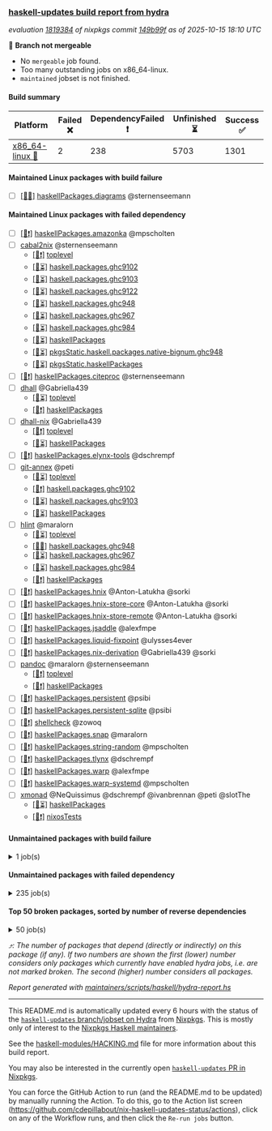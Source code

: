 ### [haskell-updates build report from hydra](https://hydra.nixos.org/jobset/nixpkgs/haskell-updates)
*evaluation [1819384](https://hydra.nixos.org/eval/1819384) of nixpkgs commit [149b99f](https://github.com/NixOS/nixpkgs/commits/149b99fab042a3c72b3f40f07c8db170f703e380) as of 2025-10-15 18:10 UTC*

🔴 **Branch not mergeable**
  * No `mergeable` job found.
  * Too many outstanding jobs on x86_64-linux.
  * `maintained` jobset is not finished.

#### Build summary

 | Platform | Failed ❌ | DependencyFailed ❗ | Unfinished ⏳ | Success ✅ | 
 | --- | --- | --- | --- | --- | 
 | [x86_64-linux 🐧](https://hydra.nixos.org/eval/1819384?filter=.x86_64-linux) | 2 | 238 | 5703 | 1301 | 
#### Maintained Linux packages with build failure
- [ ] [[🐧❌]](https://hydra.nixos.org/build/310156610) [haskellPackages.diagrams](https://hydra.nixos.org/eval/1819384?filter=haskellPackages.diagrams) @sternenseemann
#### Maintained Linux packages with failed dependency
- [ ] [[🐧❗]](https://hydra.nixos.org/build/310155132) [haskellPackages.amazonka](https://hydra.nixos.org/eval/1819384?filter=haskellPackages.amazonka) @mpscholten
- [ ] [cabal2nix](https://hydra.nixos.org/eval/1819384?filter=cabal2nix) @sternenseemann
  - [[🐧❗]](https://hydra.nixos.org/build/310154479) [toplevel](https://hydra.nixos.org/eval/1819384?filter=cabal2nix)
  - [[🐧⏳]](https://hydra.nixos.org/build/310154581) [haskell.packages.ghc9102](https://hydra.nixos.org/eval/1819384?filter=haskell.packages.ghc9102.cabal2nix)
  - [[🐧⏳]](https://hydra.nixos.org/build/310154548) [haskell.packages.ghc9103](https://hydra.nixos.org/eval/1819384?filter=haskell.packages.ghc9103.cabal2nix)
  - [[🐧⏳]](https://hydra.nixos.org/build/310154617) [haskell.packages.ghc9122](https://hydra.nixos.org/eval/1819384?filter=haskell.packages.ghc9122.cabal2nix)
  - [[🐧⏳]](https://hydra.nixos.org/build/310154619) [haskell.packages.ghc948](https://hydra.nixos.org/eval/1819384?filter=haskell.packages.ghc948.cabal2nix)
  - [[🐧⏳]](https://hydra.nixos.org/build/310154654) [haskell.packages.ghc967](https://hydra.nixos.org/eval/1819384?filter=haskell.packages.ghc967.cabal2nix)
  - [[🐧⏳]](https://hydra.nixos.org/build/310154836) [haskell.packages.ghc984](https://hydra.nixos.org/eval/1819384?filter=haskell.packages.ghc984.cabal2nix)
  - [[🐧⏳]](https://hydra.nixos.org/build/310155947) [haskellPackages](https://hydra.nixos.org/eval/1819384?filter=haskellPackages.cabal2nix)
  - [[🐧⏳]](https://hydra.nixos.org/build/310161934) [pkgsStatic.haskell.packages.native-bignum.ghc948](https://hydra.nixos.org/eval/1819384?filter=pkgsStatic.haskell.packages.native-bignum.ghc948.cabal2nix)
  - [[🐧⏳]](https://hydra.nixos.org/build/310161935) [pkgsStatic.haskellPackages](https://hydra.nixos.org/eval/1819384?filter=pkgsStatic.haskellPackages.cabal2nix)
- [ ] [[🐧❗]](https://hydra.nixos.org/build/310156063) [haskellPackages.citeproc](https://hydra.nixos.org/eval/1819384?filter=haskellPackages.citeproc) @sternenseemann
- [ ] [dhall](https://hydra.nixos.org/eval/1819384?filter=dhall) @Gabriella439
  - [[🐧⏳]](https://hydra.nixos.org/build/310154478) [toplevel](https://hydra.nixos.org/eval/1819384?filter=dhall)
  - [[🐧❗]](https://hydra.nixos.org/build/310156527) [haskellPackages](https://hydra.nixos.org/eval/1819384?filter=haskellPackages.dhall)
- [ ] [dhall-nix](https://hydra.nixos.org/eval/1819384?filter=dhall-nix) @Gabriella439
  - [[🐧❗]](https://hydra.nixos.org/build/310154508) [toplevel](https://hydra.nixos.org/eval/1819384?filter=dhall-nix)
  - [[🐧⏳]](https://hydra.nixos.org/build/310156554) [haskellPackages](https://hydra.nixos.org/eval/1819384?filter=haskellPackages.dhall-nix)
- [ ] [[🐧❗]](https://hydra.nixos.org/build/310156833) [haskellPackages.elynx-tools](https://hydra.nixos.org/eval/1819384?filter=haskellPackages.elynx-tools) @dschrempf
- [ ] [git-annex](https://hydra.nixos.org/eval/1819384?filter=git-annex) @peti
  - [[🐧⏳]](https://hydra.nixos.org/build/310154568) [toplevel](https://hydra.nixos.org/eval/1819384?filter=git-annex)
  - [[🐧❗]](https://hydra.nixos.org/build/310154621) [haskell.packages.ghc9102](https://hydra.nixos.org/eval/1819384?filter=haskell.packages.ghc9102.git-annex)
  - [[🐧⏳]](https://hydra.nixos.org/build/310154567) [haskell.packages.ghc9103](https://hydra.nixos.org/eval/1819384?filter=haskell.packages.ghc9103.git-annex)
  - [[🐧⏳]](https://hydra.nixos.org/build/310157329) [haskellPackages](https://hydra.nixos.org/eval/1819384?filter=haskellPackages.git-annex)
- [ ] [hlint](https://hydra.nixos.org/eval/1819384?filter=hlint) @maralorn
  - [[🐧⏳]](https://hydra.nixos.org/build/310161811) [toplevel](https://hydra.nixos.org/eval/1819384?filter=hlint)
  - [[🐧✅]](https://hydra.nixos.org/build/310154595) [haskell.packages.ghc948](https://hydra.nixos.org/eval/1819384?filter=haskell.packages.ghc948.hlint)
  - [[🐧⏳]](https://hydra.nixos.org/build/310154644) [haskell.packages.ghc967](https://hydra.nixos.org/eval/1819384?filter=haskell.packages.ghc967.hlint)
  - [[🐧⏳]](https://hydra.nixos.org/build/310154666) [haskell.packages.ghc984](https://hydra.nixos.org/eval/1819384?filter=haskell.packages.ghc984.hlint)
  - [[🐧❗]](https://hydra.nixos.org/build/310157907) [haskellPackages](https://hydra.nixos.org/eval/1819384?filter=haskellPackages.hlint)
- [ ] [[🐧❗]](https://hydra.nixos.org/build/310157908) [haskellPackages.hnix](https://hydra.nixos.org/eval/1819384?filter=haskellPackages.hnix) @Anton-Latukha @sorki
- [ ] [[🐧❗]](https://hydra.nixos.org/build/310157910) [haskellPackages.hnix-store-core](https://hydra.nixos.org/eval/1819384?filter=haskellPackages.hnix-store-core) @Anton-Latukha @sorki
- [ ] [[🐧❗]](https://hydra.nixos.org/build/310157915) [haskellPackages.hnix-store-remote](https://hydra.nixos.org/eval/1819384?filter=haskellPackages.hnix-store-remote) @Anton-Latukha @sorki
- [ ] [[🐧❗]](https://hydra.nixos.org/build/310158405) [haskellPackages.jsaddle](https://hydra.nixos.org/eval/1819384?filter=haskellPackages.jsaddle) @alexfmpe
- [ ] [[🐧❗]](https://hydra.nixos.org/build/310158683) [haskellPackages.liquid-fixpoint](https://hydra.nixos.org/eval/1819384?filter=haskellPackages.liquid-fixpoint) @ulysses4ever
- [ ] [[🐧❗]](https://hydra.nixos.org/build/310159198) [haskellPackages.nix-derivation](https://hydra.nixos.org/eval/1819384?filter=haskellPackages.nix-derivation) @Gabriella439 @sorki
- [ ] [pandoc](https://hydra.nixos.org/eval/1819384?filter=pandoc) @maralorn @sternenseemann
  - [[🐧❗]](https://hydra.nixos.org/build/310161825) [toplevel](https://hydra.nixos.org/eval/1819384?filter=pandoc)
  - [[🐧❗]](https://hydra.nixos.org/build/310159410) [haskellPackages](https://hydra.nixos.org/eval/1819384?filter=haskellPackages.pandoc)
- [ ] [[🐧❗]](https://hydra.nixos.org/build/310159521) [haskellPackages.persistent](https://hydra.nixos.org/eval/1819384?filter=haskellPackages.persistent) @psibi
- [ ] [[🐧❗]](https://hydra.nixos.org/build/310159536) [haskellPackages.persistent-sqlite](https://hydra.nixos.org/eval/1819384?filter=haskellPackages.persistent-sqlite) @psibi
- [ ] [[🐧❗]](https://hydra.nixos.org/build/310161901) [shellcheck](https://hydra.nixos.org/eval/1819384?filter=shellcheck) @zowoq
- [ ] [[🐧❗]](https://hydra.nixos.org/build/310160503) [haskellPackages.snap](https://hydra.nixos.org/eval/1819384?filter=haskellPackages.snap) @maralorn
- [ ] [[🐧❗]](https://hydra.nixos.org/build/310160706) [haskellPackages.string-random](https://hydra.nixos.org/eval/1819384?filter=haskellPackages.string-random) @mpscholten
- [ ] [[🐧❗]](https://hydra.nixos.org/build/310161097) [haskellPackages.tlynx](https://hydra.nixos.org/eval/1819384?filter=haskellPackages.tlynx) @dschrempf
- [ ] [[🐧❗]](https://hydra.nixos.org/build/310161516) [haskellPackages.warp](https://hydra.nixos.org/eval/1819384?filter=haskellPackages.warp) @alexfmpe
- [ ] [[🐧❗]](https://hydra.nixos.org/build/310161518) [haskellPackages.warp-systemd](https://hydra.nixos.org/eval/1819384?filter=haskellPackages.warp-systemd) @mpscholten
- [ ] [xmonad](https://hydra.nixos.org/eval/1819384?filter=xmonad) @NeQuissimus @dschrempf @ivanbrennan @peti @slotThe
  - [[🐧⏳]](https://hydra.nixos.org/build/310161658) [haskellPackages](https://hydra.nixos.org/eval/1819384?filter=haskellPackages.xmonad)
  - [[🐧❗]](https://hydra.nixos.org/build/310161857) [nixosTests](https://hydra.nixos.org/eval/1819384?filter=nixosTests.xmonad)
#### Unmaintained packages with build failure
<details><summary>1 job(s) </summary>

- [ ] [[🐧❌]](https://hydra.nixos.org/build/310158881) [haskellPackages.mighty-metropolis](https://hydra.nixos.org/eval/1819384?filter=haskellPackages.mighty-metropolis)  ⤴️ 1 | 1
</details>

#### Unmaintained packages with failed dependency
<details><summary>235 job(s) </summary>

- [ ] [[🐧❗]](https://hydra.nixos.org/build/310156200) [haskellPackages.conduit-extra](https://hydra.nixos.org/eval/1819384?filter=haskellPackages.conduit-extra)  ⤴️ 761 | 1866
- [ ] [[🐧❗]](https://hydra.nixos.org/build/310155574) [haskellPackages.attoparsec-aeson](https://hydra.nixos.org/eval/1819384?filter=haskellPackages.attoparsec-aeson)  ⤴️ 669 | 1625
- [ ] [[🐧❗]](https://hydra.nixos.org/build/310161643) [haskellPackages.xml-conduit](https://hydra.nixos.org/eval/1819384?filter=haskellPackages.xml-conduit)  ⤴️ 502 | 924
- [ ] [[🐧❗]](https://hydra.nixos.org/build/310158146) [haskellPackages.http-conduit](https://hydra.nixos.org/eval/1819384?filter=haskellPackages.http-conduit)  ⤴️ 444 | 837
- [ ] [[🐧❗]](https://hydra.nixos.org/build/310155208) [haskellPackages.amazonka-core](https://hydra.nixos.org/eval/1819384?filter=haskellPackages.amazonka-core)  ⤴️ 337 | 394
- [ ] [[🐧❗]](https://hydra.nixos.org/build/310160270) [haskellPackages.servant](https://hydra.nixos.org/eval/1819384?filter=haskellPackages.servant)  ⤴️ 274 | 572
- [ ] [[🐧❗]](https://hydra.nixos.org/build/310158164) [haskellPackages.http2](https://hydra.nixos.org/eval/1819384?filter=haskellPackages.http2)  ⤴️ 195 | 726
- [ ] [[🐧❗]](https://hydra.nixos.org/build/310158147) [haskellPackages.http-date](https://hydra.nixos.org/eval/1819384?filter=haskellPackages.http-date)  ⤴️ 193 | 718
- [ ] [[🐧❗]](https://hydra.nixos.org/build/310155853) [haskellPackages.bsb-http-chunked](https://hydra.nixos.org/eval/1819384?filter=haskellPackages.bsb-http-chunked)  ⤴️ 193 | 708
- [ ] [[🐧❗]](https://hydra.nixos.org/build/310160432) [haskellPackages.simple-sendfile](https://hydra.nixos.org/eval/1819384?filter=haskellPackages.simple-sendfile)  ⤴️ 193 | 708
- [ ] [[🐧❗]](https://hydra.nixos.org/build/310157424) [haskellPackages.gogol-core](https://hydra.nixos.org/eval/1819384?filter=haskellPackages.gogol-core)  ⤴️ 170 | 185
- [ ] [[🐧❗]](https://hydra.nixos.org/build/310158970) [haskellPackages.monad-logger](https://hydra.nixos.org/eval/1819384?filter=haskellPackages.monad-logger)  ⤴️ 164 | 631
- [ ] [[🐧❗]](https://hydra.nixos.org/build/310161478) [haskellPackages.wai-extra](https://hydra.nixos.org/eval/1819384?filter=haskellPackages.wai-extra)  ⤴️ 154 | 607
- [ ] [[🐧❗]](https://hydra.nixos.org/build/310161677) [haskellPackages.yaml](https://hydra.nixos.org/eval/1819384?filter=haskellPackages.yaml)  ⤴️ 139 | 619
- [ ] [[🐧❗]](https://hydra.nixos.org/build/310155074) [haskellPackages.aeson-pretty](https://hydra.nixos.org/eval/1819384?filter=haskellPackages.aeson-pretty)  ⤴️ 138 | 500
- [ ] [[🐧❗]](https://hydra.nixos.org/build/310161471) [haskellPackages.wai-app-static](https://hydra.nixos.org/eval/1819384?filter=haskellPackages.wai-app-static)  ⤴️ 83 | 335
- [ ] [[🐧❗]](https://hydra.nixos.org/build/310159470) [haskellPackages.parsers](https://hydra.nixos.org/eval/1819384?filter=haskellPackages.parsers)  ⤴️ 72 | 304
- [ ] [[🐧❗]](https://hydra.nixos.org/build/310155985) [haskellPackages.cassava](https://hydra.nixos.org/eval/1819384?filter=haskellPackages.cassava)  ⤴️ 70 | 341
- [ ] [[🐧❗]](https://hydra.nixos.org/build/310158326) [haskellPackages.io-streams](https://hydra.nixos.org/eval/1819384?filter=haskellPackages.io-streams)  ⤴️ 69 | 251
- [ ] [[🐧❗]](https://hydra.nixos.org/build/310157701) [haskellPackages.haskell-gi](https://hydra.nixos.org/eval/1819384?filter=haskellPackages.haskell-gi)  ⤴️ 61 | 113
- [ ] [[🐧❗]](https://hydra.nixos.org/build/310157272) [haskellPackages.gi-glib](https://hydra.nixos.org/eval/1819384?filter=haskellPackages.gi-glib)  ⤴️ 56 | 108
- [ ] [[🐧❗]](https://hydra.nixos.org/build/310157275) [haskellPackages.gi-gobject](https://hydra.nixos.org/eval/1819384?filter=haskellPackages.gi-gobject)  ⤴️ 54 | 106
- [ ] [[🐧❗]](https://hydra.nixos.org/build/310161550) [haskellPackages.websockets](https://hydra.nixos.org/eval/1819384?filter=haskellPackages.websockets)  ⤴️ 42 | 200
- [ ] [[🐧❗]](https://hydra.nixos.org/build/310160317) [haskellPackages.servant-server](https://hydra.nixos.org/eval/1819384?filter=haskellPackages.servant-server)  ⤴️ 42 | 182
- [ ] [[🐧❗]](https://hydra.nixos.org/build/310157271) [haskellPackages.gi-gio](https://hydra.nixos.org/eval/1819384?filter=haskellPackages.gi-gio)  ⤴️ 41 | 89
- [ ] [[🐧❗]](https://hydra.nixos.org/build/310161700) [haskellPackages.yesod-core](https://hydra.nixos.org/eval/1819384?filter=haskellPackages.yesod-core)  ⤴️ 40 | 147
- [ ] [[🐧❗]](https://hydra.nixos.org/build/310157057) [haskellPackages.fsnotify](https://hydra.nixos.org/eval/1819384?filter=haskellPackages.fsnotify)  ⤴️ 35 | 125
- [ ] [[🐧❗]](https://hydra.nixos.org/build/310160466) [haskellPackages.skylighting-core](https://hydra.nixos.org/eval/1819384?filter=haskellPackages.skylighting-core)  ⤴️ 33 | 135
- [ ] [[🐧❗]](https://hydra.nixos.org/build/310157257) [haskellPackages.gi-cairo](https://hydra.nixos.org/eval/1819384?filter=haskellPackages.gi-cairo)  ⤴️ 31 | 71
- [ ] [[🐧❗]](https://hydra.nixos.org/build/310157631) [haskellPackages.haddock-library](https://hydra.nixos.org/eval/1819384?filter=haskellPackages.haddock-library)  ⤴️ 30 | 165
- [ ] [[🐧❗]](https://hydra.nixos.org/build/310157264) [haskellPackages.gi-freetype2](https://hydra.nixos.org/eval/1819384?filter=haskellPackages.gi-freetype2)  ⤴️ 30 | 70
- [ ] [[🐧❗]](https://hydra.nixos.org/build/310157289) [haskellPackages.gi-harfbuzz](https://hydra.nixos.org/eval/1819384?filter=haskellPackages.gi-harfbuzz)  ⤴️ 29 | 69
- [ ] [[🐧❗]](https://hydra.nixos.org/build/310157297) [haskellPackages.gi-pango](https://hydra.nixos.org/eval/1819384?filter=haskellPackages.gi-pango)  ⤴️ 28 | 68
- [ ] [[🐧❗]](https://hydra.nixos.org/build/310157274) [haskellPackages.gi-gmodule](https://hydra.nixos.org/eval/1819384?filter=haskellPackages.gi-gmodule)  ⤴️ 28 | 66
- [ ] [[🐧❗]](https://hydra.nixos.org/build/310156355) [haskellPackages.css-text](https://hydra.nixos.org/eval/1819384?filter=haskellPackages.css-text)  ⤴️ 27 | 145
- [ ] [[🐧❗]](https://hydra.nixos.org/build/310160502) [haskellPackages.snap-core](https://hydra.nixos.org/eval/1819384?filter=haskellPackages.snap-core)  ⤴️ 27 | 123
- [ ] [[🐧❗]](https://hydra.nixos.org/build/310157266) [haskellPackages.gi-gdkpixbuf](https://hydra.nixos.org/eval/1819384?filter=haskellPackages.gi-gdkpixbuf)  ⤴️ 27 | 65
- [ ] [[🐧❗]](https://hydra.nixos.org/build/310161430) [haskellPackages.vector-builder](https://hydra.nixos.org/eval/1819384?filter=haskellPackages.vector-builder)  ⤴️ 27 | 52
- [ ] [[🐧❗]](https://hydra.nixos.org/build/310160468) [haskellPackages.skylighting-format-ansi](https://hydra.nixos.org/eval/1819384?filter=haskellPackages.skylighting-format-ansi)  ⤴️ 25 | 126
- [ ] [[🐧❗]](https://hydra.nixos.org/build/310160472) [haskellPackages.skylighting-format-blaze-html](https://hydra.nixos.org/eval/1819384?filter=haskellPackages.skylighting-format-blaze-html)  ⤴️ 25 | 126
- [ ] [[🐧❗]](https://hydra.nixos.org/build/310160470) [haskellPackages.skylighting-format-context](https://hydra.nixos.org/eval/1819384?filter=haskellPackages.skylighting-format-context)  ⤴️ 25 | 126
- [ ] [[🐧❗]](https://hydra.nixos.org/build/310160475) [haskellPackages.skylighting-format-latex](https://hydra.nixos.org/eval/1819384?filter=haskellPackages.skylighting-format-latex)  ⤴️ 25 | 126
- [ ] [[🐧❗]](https://hydra.nixos.org/build/310160474) [haskellPackages.skylighting-format-typst](https://hydra.nixos.org/eval/1819384?filter=haskellPackages.skylighting-format-typst)  ⤴️ 25 | 126
- [ ] [[🐧❗]](https://hydra.nixos.org/build/310161670) [haskellPackages.xss-sanitize](https://hydra.nixos.org/eval/1819384?filter=haskellPackages.xss-sanitize)  ⤴️ 24 | 137
- [ ] [[🐧❗]](https://hydra.nixos.org/build/310156772) [haskellPackages.email-validate](https://hydra.nixos.org/eval/1819384?filter=haskellPackages.email-validate)  ⤴️ 24 | 131
- [ ] [[🐧❗]](https://hydra.nixos.org/build/310160469) [haskellPackages.skylighting](https://hydra.nixos.org/eval/1819384?filter=haskellPackages.skylighting)  ⤴️ 24 | 125
- [ ] [[🐧❗]](https://hydra.nixos.org/build/310158341) [haskellPackages.ipynb](https://hydra.nixos.org/eval/1819384?filter=haskellPackages.ipynb)  ⤴️ 23 | 122
- [ ] [[🐧❗]](https://hydra.nixos.org/build/310161247) [haskellPackages.typst](https://hydra.nixos.org/eval/1819384?filter=haskellPackages.typst)  ⤴️ 23 | 121
- [ ] [[🐧❗]](https://hydra.nixos.org/build/310159328) [haskellPackages.openssl-streams](https://hydra.nixos.org/eval/1819384?filter=haskellPackages.openssl-streams)  ⤴️ 22 | 130
- [ ] [[🐧❗]](https://hydra.nixos.org/build/310161351) [haskellPackages.uri-bytestring](https://hydra.nixos.org/eval/1819384?filter=haskellPackages.uri-bytestring)  ⤴️ 21 | 64
- [ ] [[🐧❗]](https://hydra.nixos.org/build/310156004) [haskellPackages.cborg-json](https://hydra.nixos.org/eval/1819384?filter=haskellPackages.cborg-json)  ⤴️ 21 | 63
- [ ] [[🐧❗]](https://hydra.nixos.org/build/310157970) [haskellPackages.hs-opentelemetry-api](https://hydra.nixos.org/eval/1819384?filter=haskellPackages.hs-opentelemetry-api)  ⤴️ 21 | 32
- [ ] [[🐧❗]](https://hydra.nixos.org/build/310161607) [haskellPackages.wreq](https://hydra.nixos.org/eval/1819384?filter=haskellPackages.wreq)  ⤴️ 20 | 135
- [ ] [[🐧❗]](https://hydra.nixos.org/build/310161511) [haskellPackages.wai-websockets](https://hydra.nixos.org/eval/1819384?filter=haskellPackages.wai-websockets)  ⤴️ 20 | 82
- [ ] [[🐧❗]](https://hydra.nixos.org/build/310155604) [haskellPackages.autodocodec-yaml](https://hydra.nixos.org/eval/1819384?filter=haskellPackages.autodocodec-yaml)  ⤴️ 20 | 35
- [ ] [[🐧❗]](https://hydra.nixos.org/build/310159355) [haskellPackages.opt-env-conf](https://hydra.nixos.org/eval/1819384?filter=haskellPackages.opt-env-conf)  ⤴️ 18 | 31
- [ ] [[🐧❗]](https://hydra.nixos.org/build/310160765) [haskellPackages.sydtest](https://hydra.nixos.org/eval/1819384?filter=haskellPackages.sydtest)  ⤴️ 17 | 27
- [ ] [[🐧❗]](https://hydra.nixos.org/build/310160218) [haskellPackages.scotty](https://hydra.nixos.org/eval/1819384?filter=haskellPackages.scotty)  ⤴️ 15 | 77
- [ ] [[🐧❗]](https://hydra.nixos.org/build/310156210) [haskellPackages.config-ini](https://hydra.nixos.org/eval/1819384?filter=haskellPackages.config-ini)  ⤴️ 15 | 53
- [ ] [[🐧❗]](https://hydra.nixos.org/build/310161515) [haskellPackages.warp-tls](https://hydra.nixos.org/eval/1819384?filter=haskellPackages.warp-tls)  ⤴️ 15 | 50
- [ ] [[🐧❗]](https://hydra.nixos.org/build/310161716) [haskellPackages.yesod-persistent](https://hydra.nixos.org/eval/1819384?filter=haskellPackages.yesod-persistent)  ⤴️ 14 | 89
- [ ] [[🐧❗]](https://hydra.nixos.org/build/310155841) [haskellPackages.brick](https://hydra.nixos.org/eval/1819384?filter=haskellPackages.brick)  ⤴️ 14 | 47
- [ ] [[🐧❗]](https://hydra.nixos.org/build/310161704) [haskellPackages.yesod-form](https://hydra.nixos.org/eval/1819384?filter=haskellPackages.yesod-form)  ⤴️ 13 | 86
- [ ] [[🐧❗]](https://hydra.nixos.org/build/310158325) [haskellPackages.io-streams-haproxy](https://hydra.nixos.org/eval/1819384?filter=haskellPackages.io-streams-haproxy)  ⤴️ 12 | 93
- [ ] [[🐧❗]](https://hydra.nixos.org/build/310160508) [haskellPackages.snap-server](https://hydra.nixos.org/eval/1819384?filter=haskellPackages.snap-server)  ⤴️ 11 | 92
- [ ] [[🐧❗]](https://hydra.nixos.org/build/310158106) [haskellPackages.html-conduit](https://hydra.nixos.org/eval/1819384?filter=haskellPackages.html-conduit)  ⤴️ 11 | 82
- [ ] [[🐧❗]](https://hydra.nixos.org/build/310157273) [haskellPackages.gi-gdk4](https://hydra.nixos.org/eval/1819384?filter=haskellPackages.gi-gdk4)  ⤴️ 11 | 35
- [ ] [[🐧❗]](https://hydra.nixos.org/build/310161294) [haskellPackages.uniform-strings](https://hydra.nixos.org/eval/1819384?filter=haskellPackages.uniform-strings)  ⤴️ 11 | 14
- [ ] [[🐧❗]](https://hydra.nixos.org/build/310158276) [haskellPackages.ini](https://hydra.nixos.org/eval/1819384?filter=haskellPackages.ini)  ⤴️ 10 | 74
- [ ] [[🐧❗]](https://hydra.nixos.org/build/310156633) [haskellPackages.dns](https://hydra.nixos.org/eval/1819384?filter=haskellPackages.dns)  ⤴️ 10 | 37
- [ ] [ihaskell](https://hydra.nixos.org/eval/1819384?filter=ihaskell)  ⤴️ 10 | 18
  - [[🐧❗]](https://hydra.nixos.org/build/310161836) [toplevel](https://hydra.nixos.org/eval/1819384?filter=ihaskell)
  - [[🐧❗]](https://hydra.nixos.org/build/310158227) [haskellPackages](https://hydra.nixos.org/eval/1819384?filter=haskellPackages.ihaskell)
- [ ] [[🐧❗]](https://hydra.nixos.org/build/310156528) [haskellPackages.df1](https://hydra.nixos.org/eval/1819384?filter=haskellPackages.df1)  ⤴️ 10 | 13
- [ ] [[🐧❗]](https://hydra.nixos.org/build/310161290) [haskellPackages.uniform-error](https://hydra.nixos.org/eval/1819384?filter=haskellPackages.uniform-error)  ⤴️ 10 | 13
- [ ] [[🐧❗]](https://hydra.nixos.org/build/310156457) [haskellPackages.data-textual](https://hydra.nixos.org/eval/1819384?filter=haskellPackages.data-textual)  ⤴️ 9 | 21
- [ ] [[🐧❗]](https://hydra.nixos.org/build/310156450) [haskellPackages.data-serializer](https://hydra.nixos.org/eval/1819384?filter=haskellPackages.data-serializer)  ⤴️ 9 | 20
- [ ] [[🐧❗]](https://hydra.nixos.org/build/310161301) [haskellPackages.uniform-time](https://hydra.nixos.org/eval/1819384?filter=haskellPackages.uniform-time)  ⤴️ 9 | 12
- [ ] [[🐧❗]](https://hydra.nixos.org/build/310158163) [haskellPackages.http-streams](https://hydra.nixos.org/eval/1819384?filter=haskellPackages.http-streams)  ⤴️ 8 | 36
- [ ] [[🐧❗]](https://hydra.nixos.org/build/310161302) [haskellPackages.uniform-fileio](https://hydra.nixos.org/eval/1819384?filter=haskellPackages.uniform-fileio)  ⤴️ 8 | 11
- [ ] [[🐧❗]](https://hydra.nixos.org/build/310156215) [haskellPackages.configurator](https://hydra.nixos.org/eval/1819384?filter=haskellPackages.configurator)  ⤴️ 7 | 87
- [ ] [[🐧❗]](https://hydra.nixos.org/build/310157856) [haskellPackages.heist](https://hydra.nixos.org/eval/1819384?filter=haskellPackages.heist)  ⤴️ 7 | 72
- [ ] [[🐧❗]](https://hydra.nixos.org/build/310159162) [haskellPackages.network-ip](https://hydra.nixos.org/eval/1819384?filter=haskellPackages.network-ip)  ⤴️ 7 | 18
- [ ] [[🐧❗]](https://hydra.nixos.org/build/310161304) [haskellPackages.uniformBase](https://hydra.nixos.org/eval/1819384?filter=haskellPackages.uniformBase)  ⤴️ 7 | 10
- [ ] [[🐧❗]](https://hydra.nixos.org/build/310158159) [haskellPackages.http-query](https://hydra.nixos.org/eval/1819384?filter=haskellPackages.http-query)  ⤴️ 7 | 7
- [ ] [[🐧❗]](https://hydra.nixos.org/build/310155435) [haskellPackages.amazonka-sso](https://hydra.nixos.org/eval/1819384?filter=haskellPackages.amazonka-sso)  ⤴️ 6 | 55
- [ ] [[🐧❗]](https://hydra.nixos.org/build/310155441) [haskellPackages.amazonka-sts](https://hydra.nixos.org/eval/1819384?filter=haskellPackages.amazonka-sts)  ⤴️ 6 | 55
- [ ] [[🐧❗]](https://hydra.nixos.org/build/310161475) [haskellPackages.wai-cors](https://hydra.nixos.org/eval/1819384?filter=haskellPackages.wai-cors)  ⤴️ 6 | 25
- [ ] [[🐧❗]](https://hydra.nixos.org/build/310157992) [haskellPackages.hs-opentelemetry-propagator-w3c](https://hydra.nixos.org/eval/1819384?filter=haskellPackages.hs-opentelemetry-propagator-w3c)  ⤴️ 6 | 14
- [ ] [[🐧❗]](https://hydra.nixos.org/build/310159539) [haskellPackages.persistent-test](https://hydra.nixos.org/eval/1819384?filter=haskellPackages.persistent-test)  ⤴️ 6 | 7
- [ ] [[🐧❗]](https://hydra.nixos.org/build/310161694) [haskellPackages.yesod](https://hydra.nixos.org/eval/1819384?filter=haskellPackages.yesod)  ⤴️ 5 | 51
- [ ] [[🐧❗]](https://hydra.nixos.org/build/310160633) [haskellPackages.stm-conduit](https://hydra.nixos.org/eval/1819384?filter=haskellPackages.stm-conduit)  ⤴️ 4 | 38
- [ ] [hpack](https://hydra.nixos.org/eval/1819384?filter=hpack)  ⤴️ 4 | 16
  - [[🐧⏳]](https://hydra.nixos.org/build/310161799) [toplevel](https://hydra.nixos.org/eval/1819384?filter=hpack)
  - [[🐧❗]](https://hydra.nixos.org/build/310154575) [haskell.packages.ghc9102](https://hydra.nixos.org/eval/1819384?filter=haskell.packages.ghc9102.hpack)
  - [[🐧❗]](https://hydra.nixos.org/build/310154552) [haskell.packages.ghc9103](https://hydra.nixos.org/eval/1819384?filter=haskell.packages.ghc9103.hpack)
  - [[🐧⏳]](https://hydra.nixos.org/build/310154608) [haskell.packages.ghc9122](https://hydra.nixos.org/eval/1819384?filter=haskell.packages.ghc9122.hpack)
  - [[🐧⏳]](https://hydra.nixos.org/build/310154609) [haskell.packages.ghc948](https://hydra.nixos.org/eval/1819384?filter=haskell.packages.ghc948.hpack)
  - [[🐧⏳]](https://hydra.nixos.org/build/310154646) [haskell.packages.ghc967](https://hydra.nixos.org/eval/1819384?filter=haskell.packages.ghc967.hpack)
  - [[🐧⏳]](https://hydra.nixos.org/build/310154785) [haskell.packages.ghc984](https://hydra.nixos.org/eval/1819384?filter=haskell.packages.ghc984.hpack)
  - [[🐧⏳]](https://hydra.nixos.org/build/310157943) [haskellPackages](https://hydra.nixos.org/eval/1819384?filter=haskellPackages.hpack)
- [ ] [[🐧❗]](https://hydra.nixos.org/build/310159081) [haskellPackages.mustache](https://hydra.nixos.org/eval/1819384?filter=haskellPackages.mustache)  ⤴️ 4 | 16
- [ ] [[🐧❗]](https://hydra.nixos.org/build/310158013) [haskellPackages.hs-opentelemetry-exporter-otlp](https://hydra.nixos.org/eval/1819384?filter=haskellPackages.hs-opentelemetry-exporter-otlp)  ⤴️ 4 | 12
- [ ] [[🐧❗]](https://hydra.nixos.org/build/310158000) [haskellPackages.hs-opentelemetry-propagator-b3](https://hydra.nixos.org/eval/1819384?filter=haskellPackages.hs-opentelemetry-propagator-b3)  ⤴️ 4 | 12
- [ ] [[🐧❗]](https://hydra.nixos.org/build/310157986) [haskellPackages.hs-opentelemetry-propagator-datadog](https://hydra.nixos.org/eval/1819384?filter=haskellPackages.hs-opentelemetry-propagator-datadog)  ⤴️ 4 | 12
- [ ] [[🐧❗]](https://hydra.nixos.org/build/310161307) [haskellPackages.uniform-json](https://hydra.nixos.org/eval/1819384?filter=haskellPackages.uniform-json)  ⤴️ 4 | 6
- [ ] [[🐧❗]](https://hydra.nixos.org/build/310157167) [haskellPackages.genvalidity-sydtest](https://hydra.nixos.org/eval/1819384?filter=haskellPackages.genvalidity-sydtest)  ⤴️ 4 | 4
- [ ] [[🐧❗]](https://hydra.nixos.org/build/310158151) [haskellPackages.http-link-header](https://hydra.nixos.org/eval/1819384?filter=haskellPackages.http-link-header)  ⤴️ 3 | 19
- [ ] [[🐧❗]](https://hydra.nixos.org/build/310158041) [haskellPackages.hs-opentelemetry-sdk](https://hydra.nixos.org/eval/1819384?filter=haskellPackages.hs-opentelemetry-sdk)  ⤴️ 3 | 11
- [ ] [[🐧❗]](https://hydra.nixos.org/build/310155086) [haskellPackages.aeson-yaml](https://hydra.nixos.org/eval/1819384?filter=haskellPackages.aeson-yaml)  ⤴️ 3 | 9
- [ ] [[🐧❗]](https://hydra.nixos.org/build/310161725) [haskellPackages.yesod-test](https://hydra.nixos.org/eval/1819384?filter=haskellPackages.yesod-test)  ⤴️ 3 | 9
- [ ] [[🐧❗]](https://hydra.nixos.org/build/310160188) [haskellPackages.sandwich](https://hydra.nixos.org/eval/1819384?filter=haskellPackages.sandwich)  ⤴️ 3 | 8
- [ ] [[🐧❗]](https://hydra.nixos.org/build/310160296) [haskellPackages.servant-jsonrpc](https://hydra.nixos.org/eval/1819384?filter=haskellPackages.servant-jsonrpc)  ⤴️ 3 | 6
- [ ] [[🐧❗]](https://hydra.nixos.org/build/310160590) [haskellPackages.squeal-postgresql](https://hydra.nixos.org/eval/1819384?filter=haskellPackages.squeal-postgresql)  ⤴️ 3 | 6
- [ ] [[🐧❗]](https://hydra.nixos.org/build/310157307) [haskellPackages.gi-xlib](https://hydra.nixos.org/eval/1819384?filter=haskellPackages.gi-xlib)  ⤴️ 3 | 4
- [ ] [[🐧❗]](https://hydra.nixos.org/build/310161164) [haskellPackages.trifecta](https://hydra.nixos.org/eval/1819384?filter=haskellPackages.trifecta)  ⤴️ 2 | 62
- [ ] [[🐧❗]](https://hydra.nixos.org/build/310155904) [haskellPackages.bytestring-conversion](https://hydra.nixos.org/eval/1819384?filter=haskellPackages.bytestring-conversion)  ⤴️ 2 | 14
- [ ] [[🐧❗]](https://hydra.nixos.org/build/310161646) [haskellPackages.xml-hamlet](https://hydra.nixos.org/eval/1819384?filter=haskellPackages.xml-hamlet)  ⤴️ 2 | 11
- [ ] [[🐧❗]](https://hydra.nixos.org/build/310160774) [haskellPackages.sydtest-wai](https://hydra.nixos.org/eval/1819384?filter=haskellPackages.sydtest-wai)  ⤴️ 2 | 5
- [ ] [[🐧❗]](https://hydra.nixos.org/build/310156888) [haskellPackages.fakedata-parser](https://hydra.nixos.org/eval/1819384?filter=haskellPackages.fakedata-parser)  ⤴️ 2 | 4
- [ ] [[🐧❗]](https://hydra.nixos.org/build/310158001) [haskellPackages.hs-opentelemetry-instrumentation-wai](https://hydra.nixos.org/eval/1819384?filter=haskellPackages.hs-opentelemetry-instrumentation-wai)  ⤴️ 2 | 3
- [ ] [[🐧❗]](https://hydra.nixos.org/build/310155951) [haskellPackages.cached-json-file](https://hydra.nixos.org/eval/1819384?filter=haskellPackages.cached-json-file)  ⤴️ 2 | 2
- [ ] [[🐧❗]](https://hydra.nixos.org/build/310157305) [haskellPackages.gi-gtksource5](https://hydra.nixos.org/eval/1819384?filter=haskellPackages.gi-gtksource5)  ⤴️ 2 | 2
- [ ] [[🐧❗]](https://hydra.nixos.org/build/310157745) [haskellPackages.haskoin-store-data](https://hydra.nixos.org/eval/1819384?filter=haskellPackages.haskoin-store-data)  ⤴️ 2 | 2
- [ ] [[🐧❗]](https://hydra.nixos.org/build/310159240) [haskellPackages.nqe](https://hydra.nixos.org/eval/1819384?filter=haskellPackages.nqe)  ⤴️ 2 | 2
- [ ] [[🐧❗]](https://hydra.nixos.org/build/310161465) [haskellPackages.vulkan](https://hydra.nixos.org/eval/1819384?filter=haskellPackages.vulkan)  ⤴️ 1 | 9
- [ ] [[🐧❗]](https://hydra.nixos.org/build/310158868) [haskellPackages.microlens-aeson](https://hydra.nixos.org/eval/1819384?filter=haskellPackages.microlens-aeson)  ⤴️ 1 | 8
- [ ] [hoogle](https://hydra.nixos.org/eval/1819384?filter=hoogle)  ⤴️ 1 | 5
  - [[🐧⏳]](https://hydra.nixos.org/build/310154588) [haskell.packages.ghc9102](https://hydra.nixos.org/eval/1819384?filter=haskell.packages.ghc9102.hoogle)
  - [[🐧⏳]](https://hydra.nixos.org/build/310154560) [haskell.packages.ghc9103](https://hydra.nixos.org/eval/1819384?filter=haskell.packages.ghc9103.hoogle)
  - [[🐧❗]](https://hydra.nixos.org/build/310154636) [haskell.packages.ghc9122](https://hydra.nixos.org/eval/1819384?filter=haskell.packages.ghc9122.hoogle)
  - [[🐧⏳]](https://hydra.nixos.org/build/310154620) [haskell.packages.ghc948](https://hydra.nixos.org/eval/1819384?filter=haskell.packages.ghc948.hoogle)
  - [[🐧⏳]](https://hydra.nixos.org/build/310154669) [haskell.packages.ghc967](https://hydra.nixos.org/eval/1819384?filter=haskell.packages.ghc967.hoogle)
  - [[🐧⏳]](https://hydra.nixos.org/build/310154955) [haskell.packages.ghc984](https://hydra.nixos.org/eval/1819384?filter=haskell.packages.ghc984.hoogle)
  - [[🐧⏳]](https://hydra.nixos.org/build/310157932) [haskellPackages](https://hydra.nixos.org/eval/1819384?filter=haskellPackages.hoogle)
- [ ] [[🐧❗]](https://hydra.nixos.org/build/310155805) [haskellPackages.blake2](https://hydra.nixos.org/eval/1819384?filter=haskellPackages.blake2)  ⤴️ 1 | 4
- [ ] [[🐧❗]](https://hydra.nixos.org/build/310156594) [haskellPackages.di-polysemy](https://hydra.nixos.org/eval/1819384?filter=haskellPackages.di-polysemy)  ⤴️ 1 | 4
- [ ] [[🐧❗]](https://hydra.nixos.org/build/310158090) [haskellPackages.hspec-wai](https://hydra.nixos.org/eval/1819384?filter=haskellPackages.hspec-wai)  ⤴️ 1 | 4
- [ ] [[🐧❗]](https://hydra.nixos.org/build/310156936) [haskellPackages.fakedata](https://hydra.nixos.org/eval/1819384?filter=haskellPackages.fakedata)  ⤴️ 1 | 3
- [ ] [[🐧❗]](https://hydra.nixos.org/build/310157309) [haskellPackages.gi-gdkx114](https://hydra.nixos.org/eval/1819384?filter=haskellPackages.gi-gdkx114)  ⤴️ 1 | 2
- [ ] [[🐧❗]](https://hydra.nixos.org/build/310158251) [haskellPackages.ihaskell-blaze](https://hydra.nixos.org/eval/1819384?filter=haskellPackages.ihaskell-blaze)  ⤴️ 1 | 2
- [ ] [[🐧❗]](https://hydra.nixos.org/build/310160768) [haskellPackages.sydtest-persistent](https://hydra.nixos.org/eval/1819384?filter=haskellPackages.sydtest-persistent)  ⤴️ 1 | 2
- [ ] [[🐧❗]](https://hydra.nixos.org/build/310160953) [haskellPackages.texrunner](https://hydra.nixos.org/eval/1819384?filter=haskellPackages.texrunner)  ⤴️ 1 | 2
- [ ] [[🐧❗]](https://hydra.nixos.org/build/310155807) [haskellPackages.bodhi](https://hydra.nixos.org/eval/1819384?filter=haskellPackages.bodhi)  ⤴️ 1 | 1
- [ ] [[🐧❗]](https://hydra.nixos.org/build/310157764) [haskellPackages.haskoin-node](https://hydra.nixos.org/eval/1819384?filter=haskellPackages.haskoin-node)  ⤴️ 1 | 1
- [ ] [[🐧❗]](https://hydra.nixos.org/build/310158039) [haskellPackages.hs-opentelemetry-utils-exceptions](https://hydra.nixos.org/eval/1819384?filter=haskellPackages.hs-opentelemetry-utils-exceptions)  ⤴️ 1 | 1
- [ ] [[🐧❗]](https://hydra.nixos.org/build/310159332) [haskellPackages.om-logging](https://hydra.nixos.org/eval/1819384?filter=haskellPackages.om-logging)  ⤴️ 1 | 1
- [ ] [[🐧❗]](https://hydra.nixos.org/build/310161403) [haskellPackages.validity-persistent](https://hydra.nixos.org/eval/1819384?filter=haskellPackages.validity-persistent)  ⤴️ 1 | 1
- [ ] [[🐧❗]](https://hydra.nixos.org/build/310161132) [haskellPackages.tree-diff](https://hydra.nixos.org/eval/1819384?filter=haskellPackages.tree-diff)  ⤴️ 0 | 8
- [ ] [[🐧❗]](https://hydra.nixos.org/build/310156116) [haskellPackages.casadi-bindings-internal](https://hydra.nixos.org/eval/1819384?filter=haskellPackages.casadi-bindings-internal)  ⤴️ 0 | 6
- [ ] [[🐧❗]](https://hydra.nixos.org/build/310160816) [haskellPackages.sydtest-typed-process](https://hydra.nixos.org/eval/1819384?filter=haskellPackages.sydtest-typed-process)  ⤴️ 0 | 6
- [ ] [[🐧❗]](https://hydra.nixos.org/build/310161713) [haskellPackages.yesod-markdown](https://hydra.nixos.org/eval/1819384?filter=haskellPackages.yesod-markdown)  ⤴️ 0 | 3
- [ ] [[🐧❗]](https://hydra.nixos.org/build/310156970) [haskellPackages.filecache](https://hydra.nixos.org/eval/1819384?filter=haskellPackages.filecache)  ⤴️ 0 | 2
- [ ] [[🐧❗]](https://hydra.nixos.org/build/310158784) [haskellPackages.managed-functions-http-connector](https://hydra.nixos.org/eval/1819384?filter=haskellPackages.managed-functions-http-connector)  ⤴️ 0 | 2
- [ ] [darcs](https://hydra.nixos.org/eval/1819384?filter=darcs)  ⤴️ 0 | 1
  - [[🐧❗]](https://hydra.nixos.org/build/310154471) [toplevel](https://hydra.nixos.org/eval/1819384?filter=darcs)
  - [[🐧⏳]](https://hydra.nixos.org/build/310156402) [haskellPackages](https://hydra.nixos.org/eval/1819384?filter=haskellPackages.darcs)
- [ ] [[🐧❗]](https://hydra.nixos.org/build/310156583) [haskellPackages.diagrams-pgf](https://hydra.nixos.org/eval/1819384?filter=haskellPackages.diagrams-pgf)  ⤴️ 0 | 1
- [ ] [[🐧❗]](https://hydra.nixos.org/build/310156934) [haskellPackages.file-uri](https://hydra.nixos.org/eval/1819384?filter=haskellPackages.file-uri)  ⤴️ 0 | 1
- [ ] [[🐧❗]](https://hydra.nixos.org/build/310157787) [haskellPackages.hedgehog-fakedata](https://hydra.nixos.org/eval/1819384?filter=haskellPackages.hedgehog-fakedata)  ⤴️ 0 | 1
- [ ] [[🐧❗]](https://hydra.nixos.org/build/310158658) [haskellPackages.lambdabot-haskell-plugins](https://hydra.nixos.org/eval/1819384?filter=haskellPackages.lambdabot-haskell-plugins)  ⤴️ 0 | 1
- [ ] [[🐧❗]](https://hydra.nixos.org/build/310159427) [haskellPackages.pandoc-lua-engine](https://hydra.nixos.org/eval/1819384?filter=haskellPackages.pandoc-lua-engine)  ⤴️ 0 | 1
- [ ] [[🐧❗]](https://hydra.nixos.org/build/310160803) [haskellPackages.sydtest-yesod](https://hydra.nixos.org/eval/1819384?filter=haskellPackages.sydtest-yesod)  ⤴️ 0 | 1
- [ ] [[🐧❗]](https://hydra.nixos.org/build/310160909) [haskellPackages.templater](https://hydra.nixos.org/eval/1819384?filter=haskellPackages.templater)  ⤴️ 0 | 1
- [ ] [[🐧❗]](https://hydra.nixos.org/build/310161260) [haskellPackages.unagi-streams](https://hydra.nixos.org/eval/1819384?filter=haskellPackages.unagi-streams)  ⤴️ 0 | 1
- [ ] [[🐧❗]](https://hydra.nixos.org/build/310161308) [haskellPackages.uniform-http](https://hydra.nixos.org/eval/1819384?filter=haskellPackages.uniform-http)  ⤴️ 0 | 1
- [ ] [[🐧❗]](https://hydra.nixos.org/build/310155149) [haskellPackages.amazonka-amplify](https://hydra.nixos.org/eval/1819384?filter=haskellPackages.amazonka-amplify) 
- [ ] [[🐧❗]](https://hydra.nixos.org/build/310155145) [haskellPackages.amazonka-apigatewaymanagementapi](https://hydra.nixos.org/eval/1819384?filter=haskellPackages.amazonka-apigatewaymanagementapi) 
- [ ] [[🐧❗]](https://hydra.nixos.org/build/310155207) [haskellPackages.amazonka-clouddirectory](https://hydra.nixos.org/eval/1819384?filter=haskellPackages.amazonka-clouddirectory) 
- [ ] [[🐧❗]](https://hydra.nixos.org/build/310155205) [haskellPackages.amazonka-codecommit](https://hydra.nixos.org/eval/1819384?filter=haskellPackages.amazonka-codecommit) 
- [ ] [[🐧❗]](https://hydra.nixos.org/build/310155238) [haskellPackages.amazonka-elasticache](https://hydra.nixos.org/eval/1819384?filter=haskellPackages.amazonka-elasticache) 
- [ ] [[🐧❗]](https://hydra.nixos.org/build/310155266) [haskellPackages.amazonka-glacier](https://hydra.nixos.org/eval/1819384?filter=haskellPackages.amazonka-glacier) 
- [ ] [[🐧❗]](https://hydra.nixos.org/build/310155259) [haskellPackages.amazonka-glue](https://hydra.nixos.org/eval/1819384?filter=haskellPackages.amazonka-glue) 
- [ ] [[🐧❗]](https://hydra.nixos.org/build/310155290) [haskellPackages.amazonka-iotwireless](https://hydra.nixos.org/eval/1819384?filter=haskellPackages.amazonka-iotwireless) 
- [ ] [[🐧❗]](https://hydra.nixos.org/build/310155326) [haskellPackages.amazonka-lookoutequipment](https://hydra.nixos.org/eval/1819384?filter=haskellPackages.amazonka-lookoutequipment) 
- [ ] [[🐧❗]](https://hydra.nixos.org/build/310155327) [haskellPackages.amazonka-marketplace-entitlement](https://hydra.nixos.org/eval/1819384?filter=haskellPackages.amazonka-marketplace-entitlement) 
- [ ] [[🐧❗]](https://hydra.nixos.org/build/310155330) [haskellPackages.amazonka-mediaconvert](https://hydra.nixos.org/eval/1819384?filter=haskellPackages.amazonka-mediaconvert) 
- [ ] [[🐧❗]](https://hydra.nixos.org/build/310155357) [haskellPackages.amazonka-opensearchserverless](https://hydra.nixos.org/eval/1819384?filter=haskellPackages.amazonka-opensearchserverless) 
- [ ] [[🐧❗]](https://hydra.nixos.org/build/310155388) [haskellPackages.amazonka-pinpoint](https://hydra.nixos.org/eval/1819384?filter=haskellPackages.amazonka-pinpoint) 
- [ ] [[🐧❗]](https://hydra.nixos.org/build/310155386) [haskellPackages.amazonka-resourcegroups](https://hydra.nixos.org/eval/1819384?filter=haskellPackages.amazonka-resourcegroups) 
- [ ] [[🐧❗]](https://hydra.nixos.org/build/310155391) [haskellPackages.amazonka-rolesanywhere](https://hydra.nixos.org/eval/1819384?filter=haskellPackages.amazonka-rolesanywhere) 
- [ ] [[🐧❗]](https://hydra.nixos.org/build/310155409) [haskellPackages.amazonka-s3-streaming](https://hydra.nixos.org/eval/1819384?filter=haskellPackages.amazonka-s3-streaming) 
- [ ] [[🐧❗]](https://hydra.nixos.org/build/310155467) [haskellPackages.amazonka-shield](https://hydra.nixos.org/eval/1819384?filter=haskellPackages.amazonka-shield) 
- [ ] [[🐧❗]](https://hydra.nixos.org/build/310155464) [haskellPackages.amazonka-support](https://hydra.nixos.org/eval/1819384?filter=haskellPackages.amazonka-support) 
- [ ] [[🐧❗]](https://hydra.nixos.org/build/310155446) [haskellPackages.amazonka-test](https://hydra.nixos.org/eval/1819384?filter=haskellPackages.amazonka-test) 
- [ ] [[🐧❗]](https://hydra.nixos.org/build/310155448) [haskellPackages.amazonka-timestream-query](https://hydra.nixos.org/eval/1819384?filter=haskellPackages.amazonka-timestream-query) 
- [ ] [[🐧❗]](https://hydra.nixos.org/build/310155473) [haskellPackages.amazonka-workspaces](https://hydra.nixos.org/eval/1819384?filter=haskellPackages.amazonka-workspaces) 
- [ ] [[🐧❗]](https://hydra.nixos.org/build/310156091) [haskellPackages.cmake-syntax](https://hydra.nixos.org/eval/1819384?filter=haskellPackages.cmake-syntax) 
- [ ] [[🐧❗]](https://hydra.nixos.org/build/310156538) [haskellPackages.declarative](https://hydra.nixos.org/eval/1819384?filter=haskellPackages.declarative) 
- [ ] [[🐧❗]](https://hydra.nixos.org/build/310156659) [haskellPackages.domain-auth](https://hydra.nixos.org/eval/1819384?filter=haskellPackages.domain-auth) 
- [ ] [[🐧❗]](https://hydra.nixos.org/build/310156916) [haskellPackages.fedora-releases](https://hydra.nixos.org/eval/1819384?filter=haskellPackages.fedora-releases) 
- [ ] [[🐧❗]](https://hydra.nixos.org/build/310157175) [haskellPackages.genvalidity-persistent](https://hydra.nixos.org/eval/1819384?filter=haskellPackages.genvalidity-persistent) 
- [ ] [git-brunch](https://hydra.nixos.org/eval/1819384?filter=git-brunch) 
  - [[🐧⏳]](https://hydra.nixos.org/build/310154486) [toplevel](https://hydra.nixos.org/eval/1819384?filter=git-brunch)
  - [[🐧❗]](https://hydra.nixos.org/build/310157313) [haskellPackages](https://hydra.nixos.org/eval/1819384?filter=haskellPackages.git-brunch)
- [ ] [[🐧❗]](https://hydra.nixos.org/build/310157378) [haskellPackages.gogol-adexchangebuyer2](https://hydra.nixos.org/eval/1819384?filter=haskellPackages.gogol-adexchangebuyer2) 
- [ ] [[🐧❗]](https://hydra.nixos.org/build/310157394) [haskellPackages.gogol-appstate](https://hydra.nixos.org/eval/1819384?filter=haskellPackages.gogol-appstate) 
- [ ] [[🐧❗]](https://hydra.nixos.org/build/310157451) [haskellPackages.gogol-dataflow](https://hydra.nixos.org/eval/1819384?filter=haskellPackages.gogol-dataflow) 
- [ ] [[🐧❗]](https://hydra.nixos.org/build/310157445) [haskellPackages.gogol-firebase-dynamiclinks](https://hydra.nixos.org/eval/1819384?filter=haskellPackages.gogol-firebase-dynamiclinks) 
- [ ] [[🐧❗]](https://hydra.nixos.org/build/310157457) [haskellPackages.gogol-games](https://hydra.nixos.org/eval/1819384?filter=haskellPackages.gogol-games) 
- [ ] [[🐧❗]](https://hydra.nixos.org/build/310157471) [haskellPackages.gogol-indexing](https://hydra.nixos.org/eval/1819384?filter=haskellPackages.gogol-indexing) 
- [ ] [[🐧❗]](https://hydra.nixos.org/build/310157481) [haskellPackages.gogol-jobs](https://hydra.nixos.org/eval/1819384?filter=haskellPackages.gogol-jobs) 
- [ ] [[🐧❗]](https://hydra.nixos.org/build/310157513) [haskellPackages.gogol-servicenetworking](https://hydra.nixos.org/eval/1819384?filter=haskellPackages.gogol-servicenetworking) 
- [ ] [[🐧❗]](https://hydra.nixos.org/build/310157520) [haskellPackages.gogol-sqladmin](https://hydra.nixos.org/eval/1819384?filter=haskellPackages.gogol-sqladmin) 
- [ ] [[🐧❗]](https://hydra.nixos.org/build/310157515) [haskellPackages.gogol-storage](https://hydra.nixos.org/eval/1819384?filter=haskellPackages.gogol-storage) 
- [ ] [[🐧❗]](https://hydra.nixos.org/build/310157550) [haskellPackages.gogol-youtube-reporting](https://hydra.nixos.org/eval/1819384?filter=haskellPackages.gogol-youtube-reporting) 
- [ ] [[🐧❗]](https://hydra.nixos.org/build/310157691) [haskellPackages.hakyll-alectryon](https://hydra.nixos.org/eval/1819384?filter=haskellPackages.hakyll-alectryon) 
- [ ] [[🐧❗]](https://hydra.nixos.org/build/310157722) [haskellPackages.haskell-proxy-list](https://hydra.nixos.org/eval/1819384?filter=haskellPackages.haskell-proxy-list) 
- [ ] [[🐧❗]](https://hydra.nixos.org/build/310157800) [haskellPackages.haskoin-store](https://hydra.nixos.org/eval/1819384?filter=haskellPackages.haskoin-store) 
- [ ] [[🐧❗]](https://hydra.nixos.org/build/310157816) [haskellPackages.headroom](https://hydra.nixos.org/eval/1819384?filter=haskellPackages.headroom) 
- [ ] [[🐧❗]](https://hydra.nixos.org/build/310157899) [haskellPackages.hmatrix-quadprogpp](https://hydra.nixos.org/eval/1819384?filter=haskellPackages.hmatrix-quadprogpp) 
- [ ] [[🐧❗]](https://hydra.nixos.org/build/310158014) [haskellPackages.hs-opentelemetry-instrumentation-yesod](https://hydra.nixos.org/eval/1819384?filter=haskellPackages.hs-opentelemetry-instrumentation-yesod) 
- [ ] [[🐧❗]](https://hydra.nixos.org/build/310158063) [haskellPackages.hspec-attoparsec](https://hydra.nixos.org/eval/1819384?filter=haskellPackages.hspec-attoparsec) 
- [ ] [[🐧❗]](https://hydra.nixos.org/build/310158128) [haskellPackages.html-validator-cli](https://hydra.nixos.org/eval/1819384?filter=haskellPackages.html-validator-cli) 
- [ ] [[🐧❗]](https://hydra.nixos.org/build/310158285) [haskellPackages.ihaskell-diagrams](https://hydra.nixos.org/eval/1819384?filter=haskellPackages.ihaskell-diagrams) 
- [ ] [[🐧❗]](https://hydra.nixos.org/build/310158413) [haskellPackages.json-directory](https://hydra.nixos.org/eval/1819384?filter=haskellPackages.json-directory) 
- [ ] [[🐧❗]](https://hydra.nixos.org/build/310158617) [haskellPackages.libravatar](https://hydra.nixos.org/eval/1819384?filter=haskellPackages.libravatar) 
- [ ] [[🐧❗]](https://hydra.nixos.org/build/310158762) [haskellPackages.lz4-frame-conduit](https://hydra.nixos.org/eval/1819384?filter=haskellPackages.lz4-frame-conduit) 
- [ ] [[🐧❗]](https://hydra.nixos.org/build/310158923) [haskellPackages.mergeless-persistent](https://hydra.nixos.org/eval/1819384?filter=haskellPackages.mergeless-persistent) 
- [ ] [[🐧❗]](https://hydra.nixos.org/build/310159421) [haskellPackages.pandoc-server](https://hydra.nixos.org/eval/1819384?filter=haskellPackages.pandoc-server) 
- [ ] [[🐧❗]](https://hydra.nixos.org/build/310159814) [haskellPackages.proc-net](https://hydra.nixos.org/eval/1819384?filter=haskellPackages.proc-net) 
- [ ] [[🐧❗]](https://hydra.nixos.org/build/310160237) [haskellPackages.scotty-haxl](https://hydra.nixos.org/eval/1819384?filter=haskellPackages.scotty-haxl) 
- [ ] [[🐧❗]](https://hydra.nixos.org/build/310160328) [haskellPackages.servant-xstatic](https://hydra.nixos.org/eval/1819384?filter=haskellPackages.servant-xstatic) 
- [ ] [[🐧❗]](https://hydra.nixos.org/build/310160515) [haskellPackages.smtpbz](https://hydra.nixos.org/eval/1819384?filter=haskellPackages.smtpbz) 
- [ ] [[🐧❗]](https://hydra.nixos.org/build/310160517) [haskellPackages.snaplet-i18n](https://hydra.nixos.org/eval/1819384?filter=haskellPackages.snaplet-i18n) 
- [ ] [[🐧❗]](https://hydra.nixos.org/build/310160611) [haskellPackages.squeal-postgresql-uuid-ossp](https://hydra.nixos.org/eval/1819384?filter=haskellPackages.squeal-postgresql-uuid-ossp) 
- [ ] [[🐧❗]](https://hydra.nixos.org/build/310160796) [haskellPackages.sydtest-persistent-sqlite](https://hydra.nixos.org/eval/1819384?filter=haskellPackages.sydtest-persistent-sqlite) 
- [ ] [[🐧❗]](https://hydra.nixos.org/build/310160797) [haskellPackages.syslog](https://hydra.nixos.org/eval/1819384?filter=haskellPackages.syslog) 
- [ ] [[🐧❗]](https://hydra.nixos.org/build/310161092) [haskellPackages.themplate](https://hydra.nixos.org/eval/1819384?filter=haskellPackages.themplate) 
- [ ] [[🐧❗]](https://hydra.nixos.org/build/310161420) [haskellPackages.vcr](https://hydra.nixos.org/eval/1819384?filter=haskellPackages.vcr) 
- [ ] [[🐧❗]](https://hydra.nixos.org/build/310161613) [haskellPackages.ws](https://hydra.nixos.org/eval/1819384?filter=haskellPackages.ws) 
- [ ] [[🐧❗]](https://hydra.nixos.org/build/310161660) [haskellPackages.ws-chans](https://hydra.nixos.org/eval/1819384?filter=haskellPackages.ws-chans) 
- [ ] [[🐧❗]](https://hydra.nixos.org/build/310161688) [haskellPackages.yaml-streamly](https://hydra.nixos.org/eval/1819384?filter=haskellPackages.yaml-streamly) 
- [ ] [[🐧❗]](https://hydra.nixos.org/build/310161719) [haskellPackages.yesod-page-cursor](https://hydra.nixos.org/eval/1819384?filter=haskellPackages.yesod-page-cursor) 
- [ ] [[🐧❗]](https://hydra.nixos.org/build/310161724) [haskellPackages.yesod-tableview](https://hydra.nixos.org/eval/1819384?filter=haskellPackages.yesod-tableview) 
</details>

#### Top 50 broken packages, sorted by number of reverse dependencies
<details><summary>50 job(s) </summary>

[haskell98](https://packdeps.haskellers.com/reverse/haskell98) ⤴️ 152  
[failure](https://packdeps.haskellers.com/reverse/failure) ⤴️ 72  
[enumerator](https://packdeps.haskellers.com/reverse/enumerator) ⤴️ 56  
[util](https://packdeps.haskellers.com/reverse/util) ⤴️ 49  
[derive](https://packdeps.haskellers.com/reverse/derive) ⤴️ 48  
[connection](https://packdeps.haskellers.com/reverse/connection) ⤴️ 47  
[fclabels](https://packdeps.haskellers.com/reverse/fclabels) ⤴️ 47  
[accelerate](https://packdeps.haskellers.com/reverse/accelerate) ⤴️ 42  
[syb-with-class](https://packdeps.haskellers.com/reverse/syb-with-class) ⤴️ 42  
[MonadCatchIO-transformers](https://packdeps.haskellers.com/reverse/MonadCatchIO-transformers) ⤴️ 41  
[TypeCompose](https://packdeps.haskellers.com/reverse/TypeCompose) ⤴️ 41  
[PrimitiveArray](https://packdeps.haskellers.com/reverse/PrimitiveArray) ⤴️ 35  
[crypto-random](https://packdeps.haskellers.com/reverse/crypto-random) ⤴️ 35  
[dual](https://packdeps.haskellers.com/reverse/dual) ⤴️ 32  
[hsp](https://packdeps.haskellers.com/reverse/hsp) ⤴️ 32  
[language-ecmascript](https://packdeps.haskellers.com/reverse/language-ecmascript) ⤴️ 31  
[hw-int](https://packdeps.haskellers.com/reverse/hw-int) ⤴️ 29  
[hw-string-parse](https://packdeps.haskellers.com/reverse/hw-string-parse) ⤴️ 29  
[iteratee](https://packdeps.haskellers.com/reverse/iteratee) ⤴️ 29  
[composite-base](https://packdeps.haskellers.com/reverse/composite-base) ⤴️ 28  
[hw-bits](https://packdeps.haskellers.com/reverse/hw-bits) ⤴️ 28  
[regexpr](https://packdeps.haskellers.com/reverse/regexpr) ⤴️ 27  
[text-format](https://packdeps.haskellers.com/reverse/text-format) ⤴️ 27  
[crypto-numbers](https://packdeps.haskellers.com/reverse/crypto-numbers) ⤴️ 25  
[either-unwrap](https://packdeps.haskellers.com/reverse/either-unwrap) ⤴️ 25  
[universum](https://packdeps.haskellers.com/reverse/universum) ⤴️ 25  
[bits-extra](https://packdeps.haskellers.com/reverse/bits-extra) ⤴️ 23  
[Crypto](https://packdeps.haskellers.com/reverse/Crypto) ⤴️ 22  
[crypto-pubkey](https://packdeps.haskellers.com/reverse/crypto-pubkey) ⤴️ 22  
[haskelldb](https://packdeps.haskellers.com/reverse/haskelldb) ⤴️ 22  
[wxdirect](https://packdeps.haskellers.com/reverse/wxdirect) ⤴️ 22  
[BiobaseTypes](https://packdeps.haskellers.com/reverse/BiobaseTypes) ⤴️ 21  
[alg](https://packdeps.haskellers.com/reverse/alg) ⤴️ 21  
[hw-rankselect-base](https://packdeps.haskellers.com/reverse/hw-rankselect-base) ⤴️ 21  
[libxml-sax](https://packdeps.haskellers.com/reverse/libxml-sax) ⤴️ 21  
[wxc](https://packdeps.haskellers.com/reverse/wxc) ⤴️ 21  
[biocore](https://packdeps.haskellers.com/reverse/biocore) ⤴️ 20  
[hw-excess](https://packdeps.haskellers.com/reverse/hw-excess) ⤴️ 20  
[wxcore](https://packdeps.haskellers.com/reverse/wxcore) ⤴️ 20  
[attoparsec-enumerator](https://packdeps.haskellers.com/reverse/attoparsec-enumerator) ⤴️ 19  
[cprng-aes](https://packdeps.haskellers.com/reverse/cprng-aes) ⤴️ 19  
[fay](https://packdeps.haskellers.com/reverse/fay) ⤴️ 19  
[hsx2hs](https://packdeps.haskellers.com/reverse/hsx2hs) ⤴️ 19  
[hw-balancedparens](https://packdeps.haskellers.com/reverse/hw-balancedparens) ⤴️ 19  
[ixset](https://packdeps.haskellers.com/reverse/ixset) ⤴️ 19  
[mmsyn2](https://packdeps.haskellers.com/reverse/mmsyn2) ⤴️ 19  
[wx](https://packdeps.haskellers.com/reverse/wx) ⤴️ 19  
[BiobaseENA](https://packdeps.haskellers.com/reverse/BiobaseENA) ⤴️ 18  
[asn1-data](https://packdeps.haskellers.com/reverse/asn1-data) ⤴️ 18  
[bytestring-show](https://packdeps.haskellers.com/reverse/bytestring-show) ⤴️ 18  
</details>


*⤴️: The number of packages that depend (directly or indirectly) on this package (if any). If two numbers are shown the first (lower) number considers only packages which currently have enabled hydra jobs, i.e. are not marked broken. The second (higher) number considers all packages.*

*Report generated with [maintainers/scripts/haskell/hydra-report.hs](https://github.com/NixOS/nixpkgs/blob/haskell-updates/maintainers/scripts/haskell/hydra-report.hs)*


----------------------------------------------------------------------

This README.md is automatically updated every 6 hours with the status of the
[`haskell-updates` branch/jobset on Hydra](https://hydra.nixos.org/jobset/nixpkgs/haskell-updates)
from [Nixpkgs](https://github.com/NixOS/nixpkgs).  This is mostly only of
interest to the [Nixpkgs Haskell maintainers](https://github.com/orgs/NixOS/teams/haskell).

See the
[haskell-modules/HACKING.md](https://github.com/NixOS/nixpkgs/blob/haskell-updates/pkgs/development/haskell-modules/HACKING.md)
file for more information about this build report.

You may also be interested in the currently open
[`haskell-updates` PR in Nixpkgs](https://github.com/nixos/nixpkgs/pulls?q=is%3Apr+is%3Aopen+head%3Ahaskell-updates).

You can force the GitHub Action to run (and the README.md to be updated) by
manually running the Action.  To do this, go to the Action list screen
(https://github.com/cdepillabout/nix-haskell-updates-status/actions),
click on any of the Workflow runs, and then click the `Re-run jobs` button.
